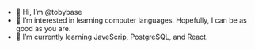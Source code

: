 - 👋 Hi, I’m @tobybase
- 👀 I’m interested in learning computer languages. Hopefully, I can be as good as you are.
- 🌱 I’m currently learning JaveScrip, PostgreSQL, and React.


<!---
tobybase/tobybase is a ✨ special ✨ repository because its `README.md` (this file) appears on your GitHub profile.
You can click the Preview link to take a look at your changes.
--->
